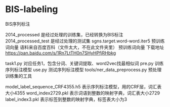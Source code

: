 # BIS-labeling

BIS序列标注

2014_processed  是经过处理的训练集，已经转换为BIS标注
2014_processed_test  是经过处理的测试集
sgns.target.word-word.iter5 预训练词向量 语料来自百度百科（文件太大，不在此文件夹里）
预训练词向量 下载地址
https://pan.baidu.com/s/1Rn7LtTH0n7SHyHPfjRHbkg

task1.py 对应任务1，包含分词、关键词提取、word2vec找最相似词
pre.py 训练序列标注模型
use.py 测试序列标注模型
tools/ner_data_preprocess.py 预处理训练集的工具

model_label_sequence_CRF4355.h5 表示序列标注模型，用的CRF层，词汇表大小4355
word_index2729.pkl 表示词语到整数的映射字典，词汇表大小2729
label_index3.pkl 表示标签到整数的映射字典，标签表大小为3



